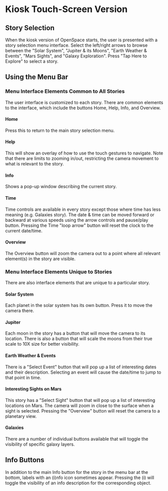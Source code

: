# Kiosk Touch-Screen Version

## Story Selection
When the kiosk version of OpenSpace starts, the user is presented with a story selection menu interface.  Select the left/right arrows to browse between the "Solar System", "Jupiter & its Moons", "Earth Weather & Events", "Mars Sights", and "Galaxy Exploration".  Press "Tap Here to Explore" to select a story.

## Using the Menu Bar
### Menu Interface Elements Common to All Stories
The user interface is customized to each story.  There are common elements to the interface, which include the buttons Home, Help, Info, and Overview.

#### Home
Press this to return to the main story selection menu.

#### Help
This will show an overlay of how to use the touch gestures to navigate.  Note that there are limits to zooming in/out, restricting the camera movement to what is relevant to the story.

#### Info
Shows a pop-up window describing the current story.

#### Time
Time controls are available in every story except those where time has less meaning (e.g. Galaxies story).  The date & time can be moved forward or backward at various speeds using the arrow controls and pause/play button. Pressing the Time "loop arrow" button will reset the clock to the current date/time.

#### Overview
The Overview button will zoom the camera out to a point where all relevant element(s) in the story are visible.

### Menu Interface Elements Unique to Stories
There are also interface elements that are unique to a particular story.

#### Solar System
Each planet in the solar system has its own button. Press it to move the camera there.

#### Jupiter
Each moon in the story has a button that will move the camera to its location.  There is also a button that will scale the moons from their true scale to 10X size for better visibility.

#### Earth Weather & Events
There is a "Select Event" button that will pop up a list of interesting dates and their description.  Selecting an event will cause the date/time to jump to that point in time.

#### Interesting Sights on Mars
This story has a "Select Sight" button that will pop up a list of interesting locations on Mars.  The camera will zoom in close to the surface when a sight is selected.  Pressing the "Overview" button will reset the camera to a planetary view.

#### Galaxies
There are a number of individual buttons available that will toggle the visibility of specific galaxy layers.

## Info Buttons
In addition to the main Info button for the story in the menu bar at the bottom, labels with an (i)nfo icon sometimes appear.  Pressing the (i) will toggle the visibility of an info description for the corresponding object.
